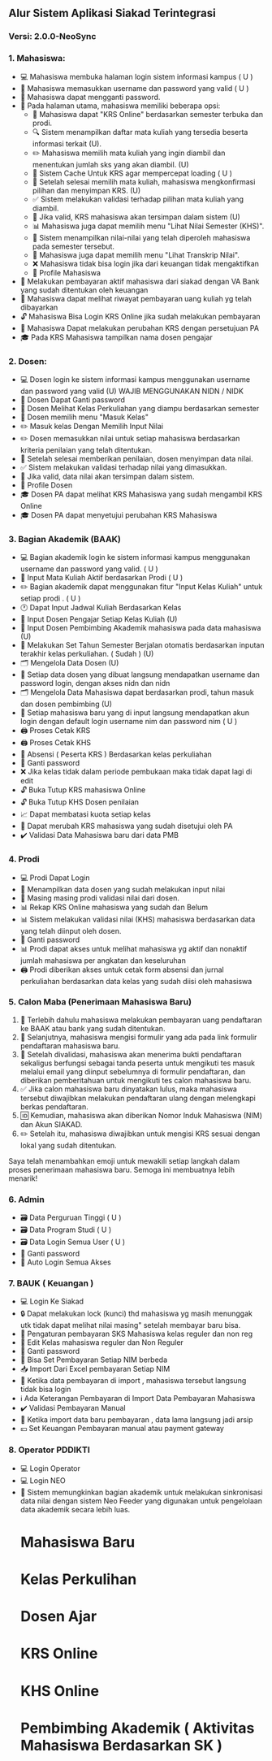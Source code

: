 ## Alur Sistem Aplikasi Siakad Terintegrasi
### Versi: 2.0.0-NeoSync

### 1. Mahasiswa:
-  :computer: Mahasiswa membuka halaman login sistem informasi kampus ( U )
-  :key: Mahasiswa memasukkan username dan password yang valid ( U )
-  :closed_lock_with_key: Mahasiswa dapat mengganti password.
-  :house_with_garden: Pada halaman utama, mahasiswa memiliki beberapa opsi:
    -  :page_with_curl: Mahasiswa dapat "KRS Online" berdasarkan semester terbuka dan prodi.
    -  :mag: Sistem menampilkan daftar mata kuliah yang tersedia beserta informasi terkait (U).
    -  :pencil2: Mahasiswa memilih mata kuliah yang ingin diambil dan menentukan jumlah sks yang akan diambil. (U)
    -  :arrows_counterclockwise: Sistem Cache Untuk KRS agar mempercepat loading ( U )
    -  :floppy_disk: Setelah selesai memilih mata kuliah, mahasiswa mengkonfirmasi pilihan dan menyimpan KRS. (U)
    -  :white_check_mark: Sistem melakukan validasi terhadap pilihan mata kuliah yang diambil.
    -  :floppy_disk: Jika valid, KRS mahasiswa akan tersimpan dalam sistem (U)
    -  :bar_chart: Mahasiswa juga dapat memilih menu "Lihat Nilai Semester (KHS)".
    -  :scroll: Sistem menampilkan nilai-nilai yang telah diperoleh mahasiswa pada semester tersebut.
    -  :scroll: Mahasiswa juga dapat memilih menu "Lihat Transkrip Nilai".
    -  :x: Mahasiswa tidak bisa login jika dari keuangan tidak mengaktifkan
    -  :bust_in_silhouette: Profile Mahasiswa
-  :money_with_wings: Melakukan pembayaran aktif mahasiswa dari siakad dengan VA Bank yang sudah ditentukan oleh keuangan
-  :receipt: Mahasiswa dapat melihat riwayat pembayaran uang kuliah yg telah dibayarkan
-  :unlock: Mahasiswa Bisa Login KRS Online jika sudah melakukan pembayaran
-  :arrows_counterclockwise: Mahasiswa Dapat melakukan perubahan KRS dengan persetujuan PA
-  :mortar_board: Pada KRS Mahasiswa tampilkan nama dosen pengajar

### 2. Dosen:
-  :computer: Dosen login ke sistem informasi kampus menggunakan username dan password yang valid (U) WAJIB MENGGUNAKAN NIDN / NIDK
-  :key: Dosen Dapat Ganti password
-  :date: Dosen Melihat Kelas Perkuliahan yang diampu berdasarkan semester
-  :memo: Dosen memilih menu "Masuk Kelas"
-  :pencil2: Masuk kelas Dengan Memilih Input Nilai
-  :pencil2: Dosen memasukkan nilai untuk setiap mahasiswa berdasarkan kriteria penilaian yang telah ditentukan.
-  :floppy_disk: Setelah selesai memberikan penilaian, dosen menyimpan data nilai.
-  :white_check_mark: Sistem melakukan validasi terhadap nilai yang dimasukkan.
-  :floppy_disk: Jika valid, data nilai akan tersimpan dalam sistem.
-  :bust_in_silhouette: Profile Dosen
-  :mortar_board: Dosen PA dapat melihat KRS Mahasiswa yang sudah mengambil KRS Online
-  :mortar_board: Dosen PA dapat menyetujui perubahan KRS Mahasiswa

### 3. Bagian Akademik (BAAK)
-  :computer: Bagian akademik login ke sistem informasi kampus menggunakan username dan password yang valid. ( U )
-  :bookmark_tabs: Input Mata Kuliah Aktif berdasarkan Prodi ( U )
-  :pencil2: Bagian akademik dapat menggunakan fitur "Input Kelas Kuliah" untuk setiap prodi . ( U )
-  :clock1: Dapat Input Jadwal Kuliah Berdasarkan Kelas
-  :busts_in_silhouette: Input Dosen Pengajar Setiap Kelas Kuliah (U)
-  :busts_in_silhouette: Input Dosen Pembimbing Akademik mahasiswa pada data mahasiswa (U)
-  :date: Melakukan Set Tahun Semester Berjalan otomatis berdasarkan inputan terakhir kelas perkuliahan. ( Sudah ) (U)
-  :card_index_dividers: Mengelola Data Dosen (U)
-  :key: Setiap data dosen yang dibuat langsung mendapatkan username dan password login, dengan akses nidn dan nidn
-  :card_index_dividers: Mengelola Data Mahasiswa dapat berdasarkan prodi, tahun masuk dan dosen pembimbing (U)
-  :busts_in_silhouette: Setiap mahasiswa baru yang di input langsung mendapatkan akun login dengan default login username nim dan password nim ( U )
-  :printer: Proses Cetak KRS
-  :printer: Proses Cetak KHS
-  :memo: Absensi ( Peserta KRS ) Berdasarkan kelas perkuliahan
-  :closed_lock_with_key: Ganti password
-  :x: Jika kelas tidak dalam periode pembukaan maka tidak dapat lagi di edit
-  :unlock: Buka Tutup KRS mahasiswa Online
-  :unlock: Buka Tutup KHS Dosen penilaian
-  :chart_with_upwards_trend: Dapat membatasi kuota setiap kelas
-  :arrows_counterclockwise: Dapat merubah KRS mahasiswa yang sudah disetujui oleh PA
-  :heavy_check_mark: Validasi Data Mahasiswa baru dari data PMB

### 4. Prodi
-  :computer: Prodi Dapat Login
-  :busts_in_silhouette: Menampilkan data dosen yang sudah melakukan input nilai
-  :memo: Masing masing prodi validasi nilai dari dosen.
-  :bar_chart: Rekap KRS Online mahasiswa yang sudah dan Belum
-  :bar_chart: Sistem melakukan validasi nilai (KHS) mahasiswa berdasarkan data yang telah diinput oleh dosen.
-  :closed_lock_with_key: Ganti password
-  :bar_chart: Prodi dapat akses untuk melihat mahasiswa yg aktif dan nonaktif jumlah mahasiswa per angkatan dan keseluruhan
-  :printer: Prodi diberikan akses untuk cetak form absensi dan jurnal perkuliahan berdasarkan data kelas yang sudah diisi oleh mahasiswa

### 5. Calon Maba (Penerimaan Mahasiswa Baru)
1. :money_with_wings: Terlebih dahulu mahasiswa melakukan pembayaran uang pendaftaran ke BAAK atau bank yang sudah ditentukan.
2. :page_with_curl: Selanjutnya, mahasiswa mengisi formulir yang ada pada link formulir pendaftaran mahasiswa baru.
3. :email: Setelah divalidasi, mahasiswa akan menerima bukti pendaftaran sekaligus berfungsi sebagai tanda peserta untuk mengikuti tes masuk melalui email yang diinput sebelumnya di formulir pendaftaran, dan diberikan pemberitahuan untuk mengikuti tes calon mahasiswa baru.
4. :white_check_mark: Jika calon mahasiswa baru dinyatakan lulus, maka mahasiswa tersebut diwajibkan melakukan pendaftaran ulang dengan melengkapi berkas pendaftaran.
5. :id: Kemudian, mahasiswa akan diberikan Nomor Induk Mahasiswa (NIM) dan Akun SIAKAD.
6. :pencil2: Setelah itu, mahasiswa diwajibkan untuk mengisi KRS sesuai dengan lokal yang sudah ditentukan.

Saya telah menambahkan emoji untuk mewakili setiap langkah dalam proses penerimaan mahasiswa baru. Semoga ini membuatnya lebih menarik!

### 6. Admin
-  :card_file_box: Data Perguruan Tinggi ( U )
-  :card_file_box: Data Program Studi ( U )
-  :card_file_box: Data Login Semua User ( U )
-  :key: Ganti password
-  :repeat: Auto Login Semua Akses

### 7. BAUK ( Keuangan )
-  :computer: Login Ke Siakad
-  :lock: Dapat melakukan lock (kunci) thd mahasiswa yg masih menunggak utk tidak dapat melihat nilai masing" setelah membayar baru bisa.
-  :money_with_wings: Pengaturan pembayaran SKS Mahasiswa kelas reguler dan non reg
-  :memo: Edit Kelas mahasiswa reguler dan Non Reguler
-  :key: Ganti password
-  :money_with_wings: Bisa Set Pembayaran Setiap NIM berbeda
-  :inbox_tray: Import Dari Excel pembayaran Setiap NIM
-  :closed_lock_with_key: Ketika data pembayaran di import , mahasiswa tersebut langsung tidak bisa login
-  :information_source: Ada Keterangan Pembayaran di Import Data Pembayaran Mahasiswa
-  :heavy_check_mark: Validasi Pembayaran Manual
-  :arrows_counterclockwise: Ketika import data baru pembayaran , data lama langsung jadi arsip
-  :yen: Set Keuangan Pembayaran manual atau payment gateway

### 8. Operator PDDIKTI
-  :computer: Login Operator
-  :computer: Login NEO
-  :arrows_counterclockwise: Sistem memungkinkan bagian akademik untuk melakukan sinkronisasi data nilai dengan sistem Neo Feeder yang digunakan untuk pengelolaan data akademik secara lebih luas.
    # Mahasiswa Baru
    # Kelas Perkulihan
    # Dosen Ajar
    # KRS Online
    # KHS Online
    # Pembimbing Akademik ( Aktivitas Mahasiswa Berdasarkan SK )
